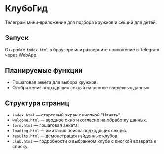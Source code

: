 # КлубоГид

Телеграм мини-приложение для подбора кружков и секций для детей.

## Запуск

Откройте `index.html` в браузере или разверните приложение в Telegram через WebApp.

## Планируемые функции

- Пошаговая анкета для выбора кружков.
- Отображение подходящих секций на основе введённых данных.

## Структура страниц

- `index.html` — стартовый экран с кнопкой "Начать".
- `welcome.html` — вводное окно и согласие на обработку данных.
- `form.html` — пошаговая анкета.
- `loading.html` — имитация поиска подходящих секций.
- `results.html` — демонстрация найденных клубов.
- `club.html` — подробности о выбранном клубе с кнопкой возврата к списку.

